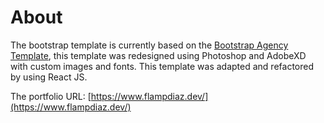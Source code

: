 # About

The bootstrap template is currently based on the [Bootstrap Agency Template](https://startbootstrap.com/themes/agency/), this template was redesigned using Photoshop and AdobeXD with custom images and fonts. This template was adapted and refactored by using React JS.

The portfolio URL: [https://www.flampdiaz.dev/](https://www.flampdiaz.dev/)